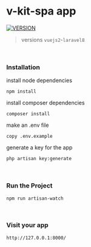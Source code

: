 
# v-kit-spa app 
<a href="https://github.com/shuashuaa/v-kit/blob/main/LICENSE"><img src="https://img.shields.io/npm/v/create-v-kit-spa?style=flat-square&logo=npm&color=007EC6" alt="VERSION"></a>

> versions `vuejs2`-`laravel8`
<br>

### Installation

install node dependencies
```
npm install
```
install composer dependencies
```
composer install
```
make an .env file
```
copy .env.example
```
generate a key for the app
```
php artisan key:generate
```
<br>

### Run the Project
```
npm run artisan-watch
```
<br>

### Visit your app
```
http://127.0.0.1:8000/
```